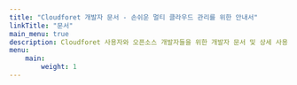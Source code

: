 ```yaml
---
title: "Cloudforet 개발자 문서 - 손쉬운 멀티 클라우드 관리를 위한 안내서"
linkTitle: "문서"
main_menu: true
description: Cloudforet 사용자와 오픈소스 개발자들을 위한 개발자 문서 및 상세 사용 가이드 페이지입니다.
menu:
    main:
        weight: 1
---
```

